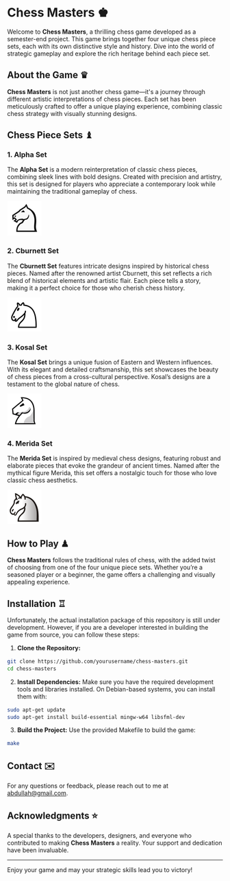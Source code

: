# Chess Masters ♚

Welcome to **Chess Masters**, a thrilling chess game developed as a semester-end project. This game brings together four unique chess piece sets, each with its own distinctive style and history. Dive into the world of strategic gameplay and explore the rich heritage behind each piece set.

## About the Game ♛

**Chess Masters** is not just another chess game—it's a journey through different artistic interpretations of chess pieces. Each set has been meticulously crafted to offer a unique playing experience, combining classic chess strategy with visually stunning designs.

## Chess Piece Sets ♝

### 1. Alpha Set

The **Alpha Set** is a modern reinterpretation of classic chess pieces, combining sleek lines with bold designs. Created with precision and artistry, this set is designed for players who appreciate a contemporary look while maintaining the traditional gameplay of chess.

![Alpha Set](external/pieces/alpha/wN.png)

### 2. Cburnett Set

The **Cburnett Set** features intricate designs inspired by historical chess pieces. Named after the renowned artist Cburnett, this set reflects a rich blend of historical elements and artistic flair. Each piece tells a story, making it a perfect choice for those who cherish chess history.

![Cburnett Set](external/pieces/cburnett/wN.png)

### 3. Kosal Set

The **Kosal Set** brings a unique fusion of Eastern and Western influences. With its elegant and detailed craftsmanship, this set showcases the beauty of chess pieces from a cross-cultural perspective. Kosal’s designs are a testament to the global nature of chess.

![Kosal Set](external/pieces/kosal/wN.png)

### 4. Merida Set

The **Merida Set** is inspired by medieval chess designs, featuring robust and elaborate pieces that evoke the grandeur of ancient times. Named after the mythical figure Merida, this set offers a nostalgic touch for those who love classic chess aesthetics.

![Merida Set](external/pieces/merida/wN.png)

## How to Play ♟

**Chess Masters** follows the traditional rules of chess, with the added twist of choosing from one of the four unique piece sets. Whether you’re a seasoned player or a beginner, the game offers a challenging and visually appealing experience.

## Installation ♖

Unfortunately, the actual installation package of this repository is still under development. However, if you are a developer interested in building the game from source, you can follow these steps:

1. **Clone the Repository:**
```bash
git clone https://github.com/yourusername/chess-masters.git
cd chess-masters
```

2. **Install Dependencies:**
Make sure you have the required development tools and libraries installed. On Debian-based systems, you can install them with:
```bash
sudo apt-get update
sudo apt-get install build-essential mingw-w64 libsfml-dev
```

3. **Build the Project:**
Use the provided Makefile to build the game:
```bash
make
```


## Contact ✉️

For any questions or feedback, please reach out to me at [abdullah@gmail.com](mailto:abdulahshoiab@gmail.com).

## Acknowledgments ⭐

A special thanks to the developers, designers, and everyone who contributed to making **Chess Masters** a reality. Your support and dedication have been invaluable.

---

Enjoy your game and may your strategic skills lead you to victory!